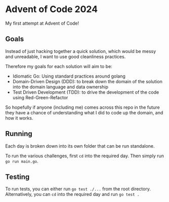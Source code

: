 # Advent of Code 2024

My first attempt at Advent of Code!

## Goals

Instead of just hacking together a quick solution, which would be messy and unreadable, I want to use good cleanliness practices.

Therefore my goals for each solution will aim to be:

- Idiomatic Go: Using standard practices around golang
- Domain-Driven Design (DDD): to break down the domain of the solution into the domain language and data ownership
- Test Driven Development (TDD): to drive the development of the code using Red-Green-Refactor

So hopefully if anyone (including me) comes across this repo in the future they have a chance of understanding what I did to code up the domain, and how it works.

## Running

Each day is broken down into its own folder that can be run standalone.

To run the various challenges, first `cd` into the required day. Then simply run `go run main.go`.

## Testing

To run tests, you can either run `go test ./...` from the root directory. Alternatively, you can `cd` into the required day and run `go test .`
